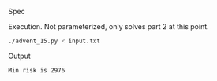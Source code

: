 Spec

Execution. Not parameterized, only solves part 2 at this point.
```bash
./advent_15.py < input.txt
```

Output

```
Min risk is 2976
```